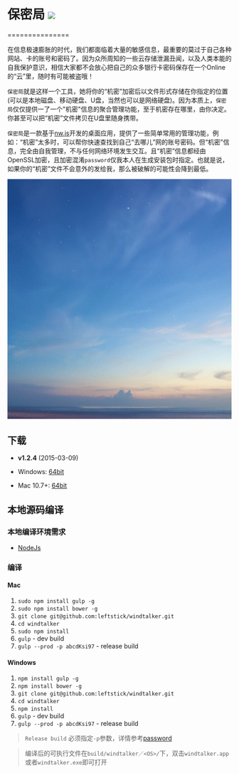 # 保密局 ![](http://img.shields.io/badge/version-v1.2.4-green.svg) #
===============

在信息极速膨胀的时代，我们都面临着大量的敏感信息，最重要的莫过于自己各种网站、卡的账号和密码了。因为众所周知的一些云存储泄漏丑闻，以及人类本能的自我保护意识，相信大家都不会放心把自己的众多银行卡密码保存在一个Online的“云”里，随时有可能被盗哦！

`保密局`就是这样一个工具，她将你的“机密”加密后以文件形式存储在你指定的位置(可以是本地磁盘、移动硬盘、U盘，当然也可以是网络硬盘)。因为本质上，`保密局`仅仅提供一了一个"机密"信息的聚合管理功能，至于机密存在哪里，由你决定。你甚至可以把“机密”文件拷贝在U盘里随身携带。

`保密局`是一款基于[nw.js](https://github.com/nwjs/nw.js)开发的桌面应用，提供了一些简单常用的管理功能，例如：“机密”太多时，可以帮你快速查找到自己“去哪儿”网的账号密码。但“机密”信息，完全由自我管理，不与任何网络环境发生交互。且“机密”信息都经由OpenSSL加密，且加密混淆`password`仅我本人在生成安装包时指定。也就是说，如果你的“机密”文件不会意外的发给我，那么被破解的可能性会降到最低。

![](./docs/imgs/example.gif)

## 下载 ##

* **v1.2.4** (2015-03-09)

 * Windows: [64bit](https://github.com/leftstick/windtalker/releases/download/1.2.4/windtalker-v1.2.4-win-x64.tar.gz)
 * Mac 10.7+: [64bit](https://github.com/leftstick/windtalker/releases/download/1.2.4/windtalker-v1.2.4-darwin-x64.tar.gz)


## 本地源码编译 ##

### 本地编译环境需求 ###

* [NodeJs](http://nodejs.org)


### 编译 ###

#### Mac ####

1. `sudo npm install gulp -g`
2. `sudo npm install bower -g`
3. `git clone git@github.com:leftstick/windtalker.git`
4. `cd windtalker`
5. `sudo npm install`
6. `gulp` - dev build
7. `gulp --prod -p abcdKsi97` - release build


#### Windows ####

1. `npm install gulp -g`
2. `npm install bower -g`
3. `git clone git@github.com:leftstick/windtalker.git`
4. `cd windtalker`
5. `npm install`
6. `gulp` - dev build
7. `gulp --prod -p abcdKsi97` - release build

> `Release build` 必须指定`-p`参数，详情参考[password](http://nodejs.org/api/crypto.html#crypto_crypto_createcipher_algorithm_password)

> 编译后的可执行文件在`build/windtalker／<OS>/`下，双击`windtalker.app`或者`windtalker.exe`即可打开